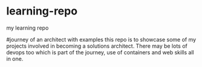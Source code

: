 # learning-repo
my learning repo


#journey of an architect with examples
this repo is to showcase some of my projects involved in becoming a solutions architect.
There may be lots of devops too which is part of the journey, use of containers and web skills all in one.
